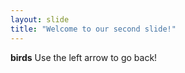```yaml
---
layout: slide
title: "Welcome to our second slide!"
---
```

**birds**
Use the left arrow to go back!

